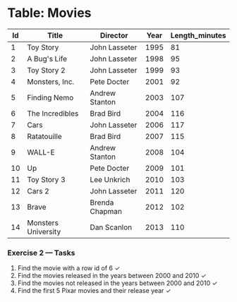# Table: Movies
|Id	|Title	  | Director	     | Year	| Length_minutes|
|---|---------|----------------|------|---------------|
|1	|Toy Story|	John Lasseter  | 1995 | 81|
|2	|A Bug's Life|	John Lasseter|	1998|	95|
|3	|Toy Story 2|	John Lasseter	|1999|	93|
|4	|Monsters, Inc.|	Pete Docter	|2001|	92|
|5	|Finding Nemo|	Andrew Stanton	|2003|	107|
|6	|The Incredibles|	Brad Bird|	2004|	116|
|7	|Cars	|John Lasseter|	2006|	117|
|8	|Ratatouille	|Brad Bird|	2007|	115|
|9	|WALL-E	|Andrew Stanton|	2008|	104|
|10	|Up	|Pete Docter	|2009	|101|
|11	|Toy Story 3|	Lee Unkrich|	2010|	103|
|12	|Cars 2	|John Lasseter|	2011|	120|
|13 |Brave|	Brenda Chapman|	2012|	102|
|14	|Monsters University	|Dan Scanlon	|2013	|110|


### Exercise 2 — Tasks
  1. Find the movie with a row id of 6 ✓
  2. Find the movies released in the years between 2000 and 2010 ✓
  3. Find the movies not released in the years between 2000 and 2010 ✓
  4. Find the first 5 Pixar movies and their release year ✓
